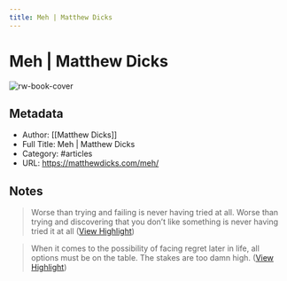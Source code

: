 ```yaml
---
title: Meh | Matthew Dicks
---
```

# Meh | Matthew Dicks

![rw-book-cover](https://matthewdicks.com/wp-content/uploads/2023/03/Screenshot-2023-03-01-at-8.45.05-AM.png)

## Metadata
- Author: [[Matthew Dicks]]
- Full Title: Meh | Matthew Dicks
- Category: #articles
- URL: https://matthewdicks.com/meh/

## Notes
> Worse than trying and failing is never having tried at all.
> Worse than trying and discovering that you don’t like something is never having tried it at all ([View Highlight](https://read.readwise.io/read/01gx1e3ag3agsv2znwpj4wnnq5))

> When it comes to the possibility of facing regret later in life, all options must be on the table.
> The stakes are too damn high. ([View Highlight](https://read.readwise.io/read/01gx1e8dsh002j98bv4gyzb330))

